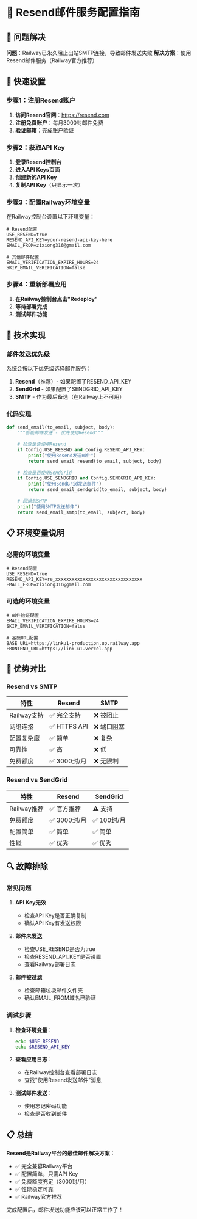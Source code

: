 # 📧 Resend邮件服务配置指南

## 🎯 问题解决

**问题**：Railway已永久阻止出站SMTP连接，导致邮件发送失败
**解决方案**：使用Resend邮件服务（Railway官方推荐）

## 🚀 快速设置

### 步骤1：注册Resend账户

1. **访问Resend官网**：https://resend.com
2. **注册免费账户**：每月3000封邮件免费
3. **验证邮箱**：完成账户验证

### 步骤2：获取API Key

1. **登录Resend控制台**
2. **进入API Keys页面**
3. **创建新的API Key**
4. **复制API Key**（只显示一次）

### 步骤3：配置Railway环境变量

在Railway控制台设置以下环境变量：

```env
# Resend配置
USE_RESEND=true
RESEND_API_KEY=your-resend-api-key-here
EMAIL_FROM=zixiong316@gmail.com

# 其他邮件配置
EMAIL_VERIFICATION_EXPIRE_HOURS=24
SKIP_EMAIL_VERIFICATION=false
```

### 步骤4：重新部署应用

1. **在Railway控制台点击"Redeploy"**
2. **等待部署完成**
3. **测试邮件功能**

## 🔧 技术实现

### 邮件发送优先级

系统会按以下优先级选择邮件服务：

1. **Resend**（推荐）- 如果配置了RESEND_API_KEY
2. **SendGrid** - 如果配置了SENDGRID_API_KEY
3. **SMTP** - 作为最后备选（在Railway上不可用）

### 代码实现

```python
def send_email(to_email, subject, body):
    """智能邮件发送 - 优先使用Resend"""
    
    # 检查是否使用Resend
    if Config.USE_RESEND and Config.RESEND_API_KEY:
        print("使用Resend发送邮件")
        return send_email_resend(to_email, subject, body)
    
    # 检查是否使用SendGrid
    if Config.USE_SENDGRID and Config.SENDGRID_API_KEY:
        print("使用SendGrid发送邮件")
        return send_email_sendgrid(to_email, subject, body)
    
    # 回退到SMTP
    print("使用SMTP发送邮件")
    return send_email_smtp(to_email, subject, body)
```

## 📋 环境变量说明

### 必需的环境变量

```env
# Resend配置
USE_RESEND=true
RESEND_API_KEY=re_xxxxxxxxxxxxxxxxxxxxxxxxxxxxxxxx
EMAIL_FROM=zixiong316@gmail.com
```

### 可选的环境变量

```env
# 邮件验证配置
EMAIL_VERIFICATION_EXPIRE_HOURS=24
SKIP_EMAIL_VERIFICATION=false

# 基础URL配置
BASE_URL=https://linku1-production.up.railway.app
FRONTEND_URL=https://link-u1.vercel.app
```

## 🎯 优势对比

### Resend vs SMTP

| 特性 | Resend | SMTP |
|------|--------|------|
| Railway支持 | ✅ 完全支持 | ❌ 被阻止 |
| 网络连接 | ✅ HTTPS API | ❌ 端口阻塞 |
| 配置复杂度 | ✅ 简单 | ❌ 复杂 |
| 可靠性 | ✅ 高 | ❌ 低 |
| 免费额度 | ✅ 3000封/月 | ❌ 无限制 |

### Resend vs SendGrid

| 特性 | Resend | SendGrid |
|------|--------|----------|
| Railway推荐 | ✅ 官方推荐 | ⚠️ 支持 |
| 免费额度 | ✅ 3000封/月 | ✅ 100封/月 |
| 配置简单 | ✅ 简单 | ✅ 简单 |
| 性能 | ✅ 优秀 | ✅ 优秀 |

## 🔍 故障排除

### 常见问题

1. **API Key无效**
   - 检查API Key是否正确复制
   - 确认API Key有发送权限

2. **邮件未发送**
   - 检查USE_RESEND是否为true
   - 检查RESEND_API_KEY是否设置
   - 查看Railway部署日志

3. **邮件被过滤**
   - 检查邮箱垃圾邮件文件夹
   - 确认EMAIL_FROM域名已验证

### 调试步骤

1. **检查环境变量**：
   ```bash
   echo $USE_RESEND
   echo $RESEND_API_KEY
   ```

2. **查看应用日志**：
   - 在Railway控制台查看部署日志
   - 查找"使用Resend发送邮件"消息

3. **测试邮件发送**：
   - 使用忘记密码功能
   - 检查是否收到邮件

## 📋 总结

**Resend是Railway平台的最佳邮件解决方案**：

- ✅ 完全兼容Railway平台
- ✅ 配置简单，只需API Key
- ✅ 免费额度充足（3000封/月）
- ✅ 性能稳定可靠
- ✅ Railway官方推荐

完成配置后，邮件发送功能应该可以正常工作了！

